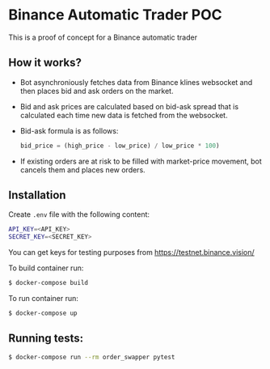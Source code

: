 # Binance Automatic Trader POC

This is a proof of concept for a Binance automatic trader

## How it works?
- Bot asynchroniously fetches data from Binance klines websocket and then places bid and ask orders on the market.
- Bid and ask prices are calculated based on bid-ask spread that is calculated each time new data is fetched from the websocket.

- Bid-ask formula is as follows:

    ```python
    bid_price = (high_price - low_price) / low_price * 100)
    ```
- If existing orders are at risk to be filled with market-price movement, bot cancels them and places new orders.

## Installation
Create `.env` file with the following content:

```bash
API_KEY=<API_KEY>
SECRET_KEY=<SECRET_KEY>
```
You can get keys for testing purposes from https://testnet.binance.vision/

To build container run:
```bash
$ docker-compose build
```

To run container run:
```bash
$ docker-compose up
```

## Running tests:
    
```bash
$ docker-compose run --rm order_swapper pytest
```
